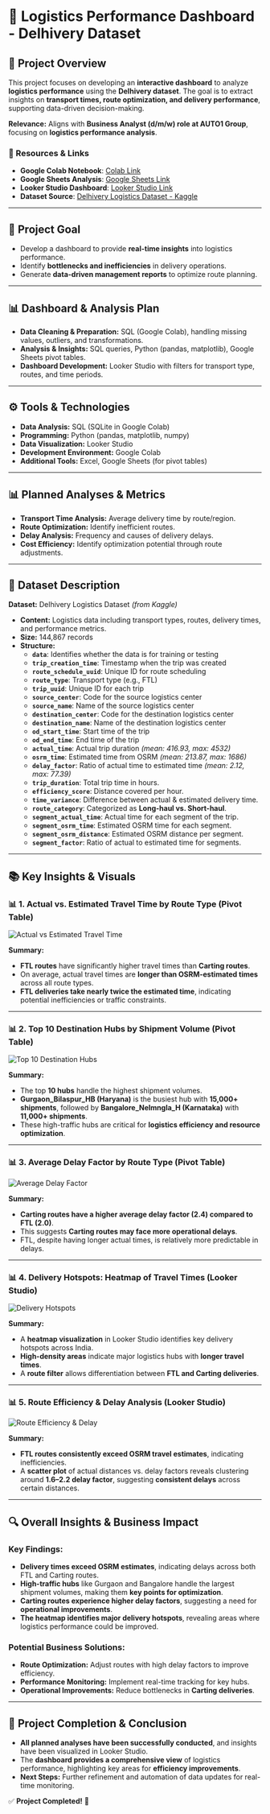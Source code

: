 # 🚚 Logistics Performance Dashboard - Delhivery Dataset

## 🧀️ Project Overview
This project focuses on developing an **interactive dashboard** to analyze **logistics performance** using the **Delhivery dataset**. The goal is to extract insights on **transport times, route optimization, and delivery performance**, supporting data-driven decision-making.

**Relevance:** Aligns with **Business Analyst (d/m/w) role at AUTO1 Group**, focusing on **logistics performance analysis**.

### 🔗 Resources & Links
- **Google Colab Notebook**: [Colab Link](https://colab.research.google.com/drive/1_ZJ_mHKCUal1ZZCkXEyGBVg6YMZO1PRJ?usp=sharing)
- **Google Sheets Analysis**: [Google Sheets Link](https://docs.google.com/spreadsheets/d/1dhU3fMzNQHpREPe7-ux9AtRWTdQPdg6MQyo7quUI1pc/edit?usp=sharing)
- **Looker Studio Dashboard**: [Looker Studio Link](https://lookerstudio.google.com/reporting/a8f830bf-771f-44d8-8ba4-b48bee7d958f)
- **Dataset Source**: [Delhivery Logistics Dataset - Kaggle](https://www.kaggle.com/datasets/devarajv88/delhivery-logistics-dataset/data)

---

## 🎯 Project Goal

- Develop a dashboard to provide **real-time insights** into logistics performance.  
- Identify **bottlenecks and inefficiencies** in delivery operations.  
- Generate **data-driven management reports** to optimize route planning.  

---

## 📊 Dashboard & Analysis Plan
- **Data Cleaning & Preparation:** SQL (Google Colab), handling missing values, outliers, and transformations.
- **Analysis & Insights:** SQL queries, Python (pandas, matplotlib), Google Sheets pivot tables.
- **Dashboard Development:** Looker Studio with filters for transport type, routes, and time periods.

---

## ⚙️ Tools & Technologies

- **Data Analysis:** SQL (SQLite in Google Colab)  
- **Programming:** Python (pandas, matplotlib, numpy)  
- **Data Visualization:** Looker Studio  
- **Development Environment:** Google Colab  
- **Additional Tools:** Excel, Google Sheets (for pivot tables)  

---

## 📊 Planned Analyses & Metrics

- **Transport Time Analysis:** Average delivery time by route/region.  
- **Route Optimization:** Identify inefficient routes.  
- **Delay Analysis:** Frequency and causes of delivery delays.  
- **Cost Efficiency:** Identify optimization potential through route adjustments.  

---

## 💂️ Dataset Description

**Dataset:** Delhivery Logistics Dataset *(from Kaggle)*  
- **Content:** Logistics data including transport types, routes, delivery times, and performance metrics.  
- **Size:** 144,867 records  
- **Structure:**  
    - **`data`**: Identifies whether the data is for training or testing  
    - **`trip_creation_time`**: Timestamp when the trip was created  
    - **`route_schedule_uuid`**: Unique ID for route scheduling  
    - **`route_type`**: Transport type (e.g., FTL)  
    - **`trip_uuid`**: Unique ID for each trip  
    - **`source_center`**: Code for the source logistics center  
    - **`source_name`**: Name of the source logistics center  
    - **`destination_center`**: Code for the destination logistics center  
    - **`destination_name`**: Name of the destination logistics center  
    - **`od_start_time`**: Start time of the trip  
    - **`od_end_time`**: End time of the trip  
    - **`actual_time`**: Actual trip duration *(mean: 416.93, max: 4532)*  
    - **`osrm_time`**: Estimated time from OSRM *(mean: 213.87, max: 1686)*  
    - **`delay_factor`**: Ratio of actual time to estimated time *(mean: 2.12, max: 77.39)*  
    - **`trip_duration`**: Total trip time in hours.  
    - **`efficiency_score`**: Distance covered per hour.  
    - **`time_variance`**: Difference between actual & estimated delivery time.  
    - **`route_category`**: Categorized as **Long-haul vs. Short-haul**.  
    - **`segment_actual_time`**: Actual time for each segment of the trip.  
    - **`segment_osrm_time`**: Estimated OSRM time for each segment.  
    - **`segment_osrm_distance`**: Estimated OSRM distance per segment.  
    - **`segment_factor`**: Ratio of actual to estimated time for segments.  
---

## 📚 Key Insights & Visuals

### 📊 **1. Actual vs. Estimated Travel Time by Route Type (Pivot Table)**
![Actual vs Estimated Travel Time](https://imgur.com/uBTH2mm.png)

**Summary:**
- **FTL routes** have significantly higher travel times than **Carting routes**.
- On average, actual travel times are **longer than OSRM-estimated times** across all route types.
- **FTL deliveries take nearly twice the estimated time**, indicating potential inefficiencies or traffic constraints.

---

### 📊 **2. Top 10 Destination Hubs by Shipment Volume (Pivot Table)**
![Top 10 Destination Hubs](https://imgur.com/NAmCea7.png)

**Summary:**
- The top **10 hubs** handle the highest shipment volumes.
- **Gurgaon_Bilaspur_HB (Haryana)** is the busiest hub with **15,000+ shipments**, followed by **Bangalore_Nelmngla_H (Karnataka)** with **11,000+ shipments**.
- These high-traffic hubs are critical for **logistics efficiency and resource optimization**.

---

### 📊 **3. Average Delay Factor by Route Type (Pivot Table)**
![Average Delay Factor](https://imgur.com/637PmLb.png)

**Summary:**
- **Carting routes have a higher average delay factor (2.4) compared to FTL (2.0)**.
- This suggests **Carting routes may face more operational delays**.
- FTL, despite having longer actual times, is relatively more predictable in delays.

---

### 📊 **4. Delivery Hotspots: Heatmap of Travel Times (Looker Studio)**
![Delivery Hotspots](https://i.imgur.com/XFg3doS.png)

**Summary:**
- A **heatmap visualization** in Looker Studio identifies key delivery hotspots across India.
- **High-density areas** indicate major logistics hubs with **longer travel times**.
- A **route filter** allows differentiation between **FTL and Carting deliveries**.

---

### 📊 **5. Route Efficiency & Delay Analysis (Looker Studio)**
![Route Efficiency & Delay](https://i.imgur.com/HxJxXNP.png)

**Summary:**
- **FTL routes consistently exceed OSRM travel estimates**, indicating inefficiencies.
- A **scatter plot** of actual distances vs. delay factors reveals clustering around **1.6–2.2 delay factor**, suggesting **consistent delays** across certain distances.

---

## 🔍 **Overall Insights & Business Impact**

### **Key Findings:**
- **Delivery times exceed OSRM estimates**, indicating delays across both FTL and Carting routes.
- **High-traffic hubs** like Gurgaon and Bangalore handle the largest shipment volumes, making them **key points for optimization**.
- **Carting routes experience higher delay factors**, suggesting a need for **operational improvements**.
- **The heatmap identifies major delivery hotspots**, revealing areas where logistics performance could be improved.

### **Potential Business Solutions:**
- **Route Optimization:** Adjust routes with high delay factors to improve efficiency.
- **Performance Monitoring:** Implement real-time tracking for key hubs.
- **Operational Improvements:** Reduce bottlenecks in **Carting deliveries**.

---

## 🚀 Project Completion & Conclusion
- **All planned analyses have been successfully conducted**, and insights have been visualized in Looker Studio.
- The **dashboard provides a comprehensive view** of logistics performance, highlighting key areas for **efficiency improvements**.
- **Next Steps:** Further refinement and automation of data updates for real-time monitoring.

✅ **Project Completed!** 🚀
